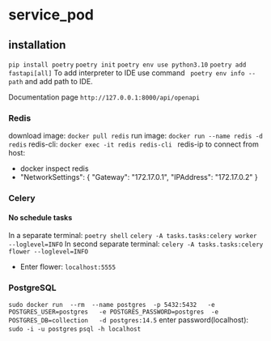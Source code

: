 # service_pod

## installation
```pip install poetry```
```poetry init```
```poetry env use python3.10```
```poetry add fastapi[all]```
To add interpreter to IDE use command 
``` poetry env info --path```
and add path to IDE.

Documentation page 
```http://127.0.0.1:8000/api/openapi```

### Redis
download image:
```docker pull redis```
run image:
```docker run --name redis -d redis```
redis-cli:
```docker exec -it redis redis-cli ```
redis-ip to connect from host:
- docker inspect redis
- "NetworkSettings": {
        "Gateway": "172.17.0.1",
        "IPAddress": "172.17.0.2"
    }
### Celery
#### No schedule tasks
In a separate terminal:
```poetry shell```
```celery -A tasks.tasks:celery worker --loglevel=INFO```
In second separate terminal:
```celery -A tasks.tasks:celery flower --loglevel=INFO```
- Enter flower:
```localhost:5555```

### PostgreSQL
```sudo docker run  --rm  --name postgres  -p 5432:5432   -e POSTGRES_USER=postgres   -e POSTGRES_PASSWORD=postgres  -e POSTGRES_DB=collection   -d postgres:14.5```
enter password(localhost):
```sudo -i -u postgres```
```psql -h localhost```
